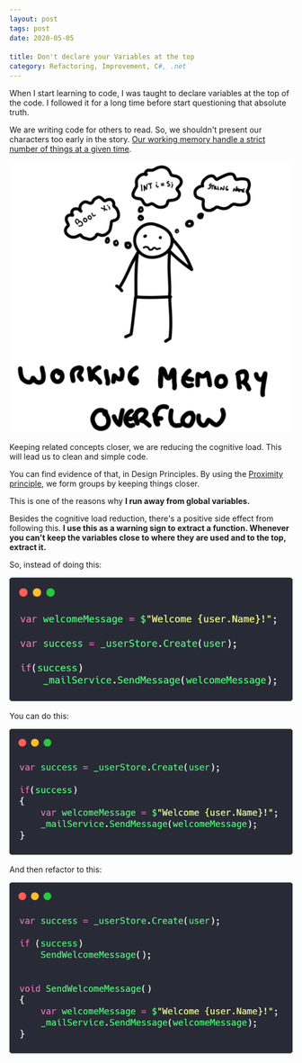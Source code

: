 ```yaml
---
layout: post
tags: post
date: 2020-05-05

title: Don't declare your Variables at the top
category: Refactoring, Improvement, C#, .net
---
```


When I start learning to code, I was taught to declare variables at the top of the code. I followed it for a long time before start questioning that absolute truth.

We are writing code for others to read. So, we shouldn't present our characters too early in the story. [Our working memory handle a strict number of things at a given time](https://www.livescience.com/2493-mind-limit-4.html).

![Working memory overflow](/images/dont-declare-your-variables-at-the-top-memory-overflow.png)

Keeping related concepts closer, we are reducing the cognitive load. This will lead us to clean and simple code.

You can find evidence of that, in Design Principles. By using the [Proximity principle](https://www.interaction-design.org/literature/article/laws-of-proximity-uniform-connectedness-and-continuation-gestalt-principles-2), we form groups by keeping things closer.

This is one of the reasons why **I run away from global variables.**

Besides the cognitive load reduction, there's a positive side effect from following this. **I use this as a warning sign to extract a function. Whenever you can't keep the variables close to where they are used and to the top, extract it.**

So, instead of doing this:

![Example 1](/images/dont-declare-your-variables-at-the-top-example1.png)

You can do this:

![Example 2](/images/dont-declare-your-variables-at-the-top-example2.png)

And then refactor to this:

![Example 3](/images/dont-declare-your-variables-at-the-top-example3.png)
